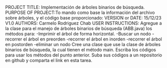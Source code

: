 PROJECT TITLE: Implementación de árboles binarios de búsqueda.
PURPOSE OF PROJECT:To mando como base la información del archivo sobre árboles, y el código base proporcionado:
VERSION or DATE: 15/12/23 V1.0
AUTHORS: Carmelo Rodriguez Chab
USER INSTRUCTIONS:
Agregue a la clase para el manejo de árboles binarios de búsqueda (ABB.java) los métodos para:
-Imprimir el árbol de forma horizontal.
-Buscar un nodo
-recorrer el árbol en preorden
-recorrer el árbol en inorden
-recorrer el árbol en postorden
-eliminar un nodo 
Cree una clase que use la clase de árboles binarios de búsqueda, la cual tienen el método main. Escriba los códigos para usar los métodos del punto anterior.
Suba sus códigos  a un repositorio en github y comparta el link en esta tarea.
